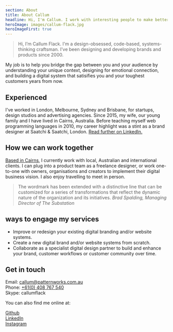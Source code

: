 ```yaml
---
section: About
title: About Callum
headline: Hi, I'm Callum. I work with interesting people to make better interfaces.
heroImage: images/callum-flack.jpg
heroImageFirst: true
---
```


> Hi, I’m Callum Flack. I'm a design-obsessed, code-based, systems-thinking craftsman. I’ve been
> designing and developing brands and products since 2000.

My job is to help you bridge the gap between you and your audience by understanding your unique context, designing for emotional connection, and building a digital system that satisifies you and your toughest customers years from now.

## Experienced

I've worked in London, Melbourne, Sydney and Brisbane, for startups, design studios and
advertising agencies. Since 2015, my wife, our young family and I have lived in Cairns,
Australia. Before teaching myself web programming languages in 2010, my career highlight
was a stint as a brand designer at Saatchi & Saatchi, London.
[Read further on LinkedIn.](https://www.linkedin.com/in/callumflack)

## How we can work together

[Based in Cairns](https://www.instagram.com/p/BXbsNdrAt-v), I currently work with local, Australian and international clients. I can
plug into a product team as a freelance designer, or work one-to-one with owners,
organisations and creators to implement their digital business vision. I also enjoy
travelling to meet in person.

> The wordmark has been extended with a distinctive line that can be customized for a
> series of transformations that reflect the dynamic nature of the organization and its
> initiatives. _Brad Spalding, Managing Director of The Substation_

## ways to engage my services

* Improve or redesign your existing digital branding and/or website systems.
* Create a new digital brand and/or website systems from scratch.
* Collaborate as a specialist digital design partner to build and enhance your brand,
  customer workflows or customer community over time.

## Get in touch

Email: [callum@patternworks.com.au](mailto:callum@patternworks.com.au)<br> Phone:
[+61(0) 408 767 540](tel:610-408-767-540)<br> Skype: callumflack

<p class="u-pSpace--half">You can also find me online at:<br></p>

[Github](https://github.com/callumflack)<br>
[LinkedIn](https://www.linkedin.com/in/callumflack)<br>
[Instagram](https://www.linkedin.com/in/callumflack)
